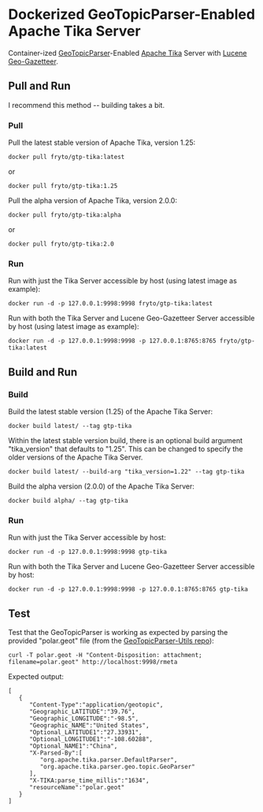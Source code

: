 # Dockerized GeoTopicParser-Enabled Apache Tika Server

Container-ized [GeoTopicParser](https://cwiki.apache.org/confluence/display/tika/GeoTopicParser)-Enabled [Apache Tika](https://tika.apache.org/) Server with [Lucene Geo-Gazetteer](https://github.com/chrismattmann/lucene-geo-gazetteer).

## Pull and Run
I recommend this method -- building takes a bit.
### Pull
Pull the latest stable version of Apache Tika, version 1.25:
```
docker pull fryto/gtp-tika:latest
```
or
```
docker pull fryto/gtp-tika:1.25
```

Pull the alpha version of Apache Tika, version 2.0.0:
```
docker pull fryto/gtp-tika:alpha
```
or
```
docker pull fryto/gtp-tika:2.0
```

### Run
Run with just the Tika Server accessible by host (using latest image as example):
```
docker run -d -p 127.0.0.1:9998:9998 fryto/gtp-tika:latest
```

Run with both the Tika Server and Lucene Geo-Gazetteer Server accessible by host (using latest image as example):
```
docker run -d -p 127.0.0.1:9998:9998 -p 127.0.0.1:8765:8765 fryto/gtp-tika:latest
```

## Build and Run
### Build
Build the latest stable version (1.25) of the Apache Tika Server:
```
docker build latest/ --tag gtp-tika
```

Within the latest stable version build, there is an optional build argument "tika_version" that defaults to "1.25". This can be changed to specify the older versions of the Apache Tika Server.
```
docker build latest/ --build-arg "tika_version=1.22" --tag gtp-tika
```

Build the alpha version (2.0.0) of the Apache Tika Server:
```
docker build alpha/ --tag gtp-tika
```

### Run
Run with just the Tika Server accessible by host:
```
docker run -d -p 127.0.0.1:9998:9998 gtp-tika
```

Run with both the Tika Server and Lucene Geo-Gazetteer Server accessible by host:
```
docker run -d -p 127.0.0.1:9998:9998 -p 127.0.0.1:8765:8765 gtp-tika
```

## Test
Test that the GeoTopicParser is working as expected by parsing the provided "polar.geot" file (from the [GeoTopicParser-Utils repo](https://github.com/chrismattmann/geotopicparser-utils)):
```
curl -T polar.geot -H "Content-Disposition: attachment; filename=polar.geot" http://localhost:9998/rmeta
```

Expected output:
```
[
   {
      "Content-Type":"application/geotopic",
      "Geographic_LATITUDE":"39.76",
      "Geographic_LONGITUDE":"-98.5",
      "Geographic_NAME":"United States",
      "Optional_LATITUDE1":"27.33931",
      "Optional_LONGITUDE1":"-108.60288",
      "Optional_NAME1":"China",
      "X-Parsed-By":[
         "org.apache.tika.parser.DefaultParser",
         "org.apache.tika.parser.geo.topic.GeoParser"
      ],
      "X-TIKA:parse_time_millis":"1634",
      "resourceName":"polar.geot"
   }
]
```
